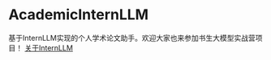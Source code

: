 # AcademicInternLLM
基于InternLLM实现的个人学术论文助手。欢迎大家也来参加书生大模型实战营项目！
[关于InternLLM](https://github.com/InternLM/Tutorial)
